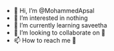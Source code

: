 - 👋 Hi, I’m @MohammedApsal
- 👀 I’m interested in nothing 
- 🌱 I’m currently learning saveetha
- 💞️ I’m looking to collaborate on 🤡
- 📫 How to reach me 🥀

<!---
MohammedApsal/MohammedApsal is a ✨ special ✨ repository because its `README.md` (this file) appears on your GitHub profile.
You can click the Preview link to take a look at your changes.
--->
